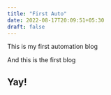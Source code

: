```yaml
---
title: "First Auto"
date: 2022-08-17T20:09:51+05:30
draft: false
---
```


This is my first automation blog
<!--more-->

And this is the first blog

## Yay!
